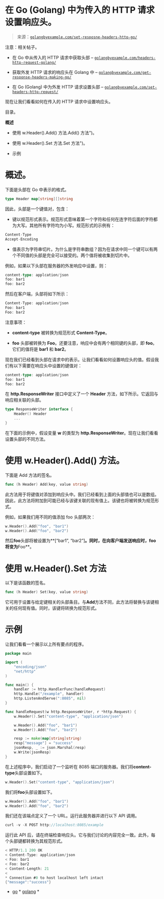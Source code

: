 <!--yml

类别：未分类。

日期：2024-10-13 06:31:57。

-->

# 在 Go (Golang) 中为传入的 HTTP 请求设置响应头。

> 来源：[`golangbyexample.com/set-resposne-headers-http-go/`](https://golangbyexample.com/set-resposne-headers-http-go/)

注意：相关帖子。

+   在 Go 中从传入的 HTTP 请求中获取头部 – [`golangbyexample.com/headers-http-request-golang/`](https://golangbyexample.com/headers-http-request-golang/)

+   获取外发 HTTP 请求的响应头在 Golang 中 – [`golangbyexample.com/get-response-headers-making-go/`](https://golangbyexample.com/get-response-headers-making-go/)

+   在 Go (Golang) 中为外发 HTTP 请求设置头部 – [`golangbyexample.com/set-headers-http-request/`](https://golangbyexample.com/set-headers-http-request/)

现在让我们看看如何在传入的 HTTP 请求中设置响应头。

目录。

**概述**

+   使用 w.Header().Add() 方法.Add() 方法")。

+   使用 w.Header().Set 方法.Set 方法")。

+   示例

# **概述**。

下面是头部在 Go 中表示的格式。

```go
type Header map[string][]string
```

因此，头部是一个键值对，包含：

+   键以规范形式表示。规范形式意味着第一个字符和任何在连字符后面的字符都为大写。其他所有字符均为小写。规范形式的示例有：

```go
Content-Type
Accept-Encoding
```

+   值表示为字符串切片。为什么是字符串数组？因为在请求中同一个键可以有两个不同值的头部是完全可以接受的。两个值将被收集到切片中。

例如，如果以下头部在服务器的外发响应中设置，则：

```go
content-type: applcation/json
foo: bar1
foo: bar2
```

然后在客户端，头部将如下所示：

```go
Content-Type: applcation/json
Foo: bar1
Foo: bar2
```

注意事项：

+   **content-type** 被转换为规范形式 **Content-Type**。

+   **foo** 头部被转换为 **Foo**。还要注意，响应中会有两个相同键的头部，即 **foo**。它们的值将是 **bar1** 和 **bar2**。

现在我们已经看到头部在请求中的表示。让我们看看如何设置响应头的值。假设我们有以下需要在响应头中设置的键值对：

```go
content-type: applcation/json
foo: bar1
foo: bar2
```

在 **http.ResponseWriter** 接口中定义了一个 **Header** 方法，如下所示。它返回与响应相关联的头部。

```go
type ResponseWriter interface {
    Header() Header
    ...
}
```

在下面的示例中，假设变量 **w** 的类型为 **http.ResponseWriter**。现在让我们看看设置头部的不同方法。

# **使用 w.Header().Add() 方法**。

下面是 Add 方法的签名。

```go
func (h Header) Add(key, value string)
```

此方法用于将键值对添加到响应头中。我们已经看到上面的头部值也可以是数组。因此，此方法将附加到可能已经与该键关联的现有值上。该键也将被转换为规范形式。

例如，如果我们用不同的值添加 foo 头部两次：

```go
w.Header().Add("foo", "bar1")
w.Header().Add("foo", "bar2")
```

然后**foo**头部将被设置为**[“bar1”, “bar2”]**。同时，在向客户端发送响应时，**foo**将变为**Foo**。

# **使用 w.Header().Set 方法**

以下是该函数的签名。

```go
func (h Header) Set(key, value string)
```

它可用于设置与给定键相关的头部条目。与**Add**方法不同，此方法将替换与该键相关的任何现有值。同时，该键将转换为规范形式。

# **示例**

让我们看看一个展示以上所有要点的程序。

```go
package main

import (
	"encoding/json"
	"net/http"
)

func main() {
	handler := http.HandlerFunc(handleRequest)
	http.Handle("/example", handler)
	http.ListenAndServe(":8085", nil)
}

func handleRequest(w http.ResponseWriter, r *http.Request) {
	w.Header().Set("content-type", "application/json")

	w.Header().Add("foo", "bar1")
	w.Header().Add("foo", "bar2")

	resp := make(map[string]string)
	resp["message"] = "success"
	jsonResp, _ := json.Marshal(resp)
	w.Write(jsonResp)
}
```

在上述程序中，我们启动了一个监听在 8085 端口的服务器。我们将**content-type**头部设置如下。

```go
w.Header().Set("content-type", "application/json")
```

我们将**foo**头部设置如下。

```go
w.Header().Add("foo", "bar1")
w.Header().Add("foo", "bar2")
```

我们还在该端点定义了一个 URL。运行此服务器并进行以下 API 调用。

```go
curl -v -X POST http://localhost:8085/example
```

运行此 API 后，请在终端检查响应头。它与我们讨论的内容完全一致。此外，每个头部键都转换为其规范形式。

```go
< HTTP/1.1 200 OK
< Content-Type: application/json
< Foo: bar1
< Foo: bar2
< Content-Length: 21
< 
* Connection #0 to host localhost left intact
{"message":"success"}
```

+   [go](https://golangbyexample.com/tag/go/) *   [golang](https://golangbyexample.com/tag/golang/) *
